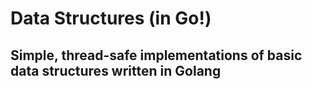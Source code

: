 # Data Structures (in Go!)

## Simple, thread-safe implementations of basic data structures written in Golang
